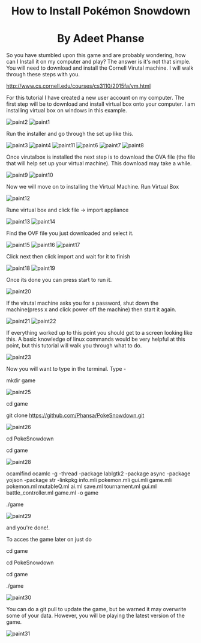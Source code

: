 <center> <h1>How to Install Pokémon Snowdown </h1> </center>
<center> <h1>By Adeet Phanse</h1> </center>
So you have stumbled upon this game and are probably wondering, how can I Install it on my computer and play? The answer is it's not that simple. You will need to download and install the Cornell Virutal machine. I will walk through these steps with you.

http://www.cs.cornell.edu/courses/cs3110/2015fa/vm.html

For this tutorial I have created a new user account on my computer. The first step will be to download and install virtual box onto your computer. I am installing virtual box on windows in this example.

![paint2](https://github.com/Phansa/PokeSnowdown/blob/master/Documentation/How-To-Install-Game-Images/paint2.png)
![paint1](https://github.com/Phansa/PokeSnowdown/blob/master/Documentation/How-To-Install-Game-Images/paint1.png)

Run the installer and go through the set up like this.

![paint3](https://github.com/Phansa/PokeSnowdown/blob/master/Documentation/How-To-Install-Game-Images/paint3.png)
![paint4](https://github.com/Phansa/PokeSnowdown/blob/master/Documentation/How-To-Install-Game-Images/paint4.png)
![paint11](https://github.com/Phansa/PokeSnowdown/blob/master/Documentation/How-To-Install-Game-Images/paint11.png)
![paint6](https://github.com/Phansa/PokeSnowdown/blob/master/Documentation/How-To-Install-Game-Images/paint6.png)
![paint7](https://github.com/Phansa/PokeSnowdown/blob/master/Documentation/How-To-Install-Game-Images/paint7.png)
![paint8](https://github.com/Phansa/PokeSnowdown/blob/master/Documentation/How-To-Install-Game-Images/paint8.png)

Once virutalbox is installed the next step is to download the OVA file (the file that will help set up your virtual machine). This download may take a while.

![paint9](https://github.com/Phansa/PokeSnowdown/blob/master/Documentation/How-To-Install-Game-Images/paint9.png)
![paint10](https://github.com/Phansa/PokeSnowdown/blob/master/Documentation/How-To-Install-Game-Images/paint10.png)

Now we will move on to installing the Virtual Machine. Run Virtual Box

![paint12](https://github.com/Phansa/PokeSnowdown/blob/master/Documentation/How-To-Install-Game-Images/paint12.png)

Rune virtual box and click file -> import appliance

![paint13](https://github.com/Phansa/PokeSnowdown/blob/master/Documentation/How-To-Install-Game-Images/paint13.png)
![paint14](https://github.com/Phansa/PokeSnowdown/blob/master/Documentation/How-To-Install-Game-Images/paint14.png)

Find the OVF file you just downloaded and select it.

![paint15](https://github.com/Phansa/PokeSnowdown/blob/master/Documentation/How-To-Install-Game-Images/paint15.png)
![paint16](https://github.com/Phansa/PokeSnowdown/blob/master/Documentation/How-To-Install-Game-Images/paint16.png)
![paint17](https://github.com/Phansa/PokeSnowdown/blob/master/Documentation/How-To-Install-Game-Images/paint17.png)

Click next then click import and wait for it to finish

![paint18](https://github.com/Phansa/PokeSnowdown/blob/master/Documentation/How-To-Install-Game-Images/paint18.png)
![paint19](https://github.com/Phansa/PokeSnowdown/blob/master/Documentation/How-To-Install-Game-Images/paint19.png)

Once its done you can press start to run it.

![paint20](https://github.com/Phansa/PokeSnowdown/blob/master/Documentation/How-To-Install-Game-Images/paint20.png)

If the virutal machine asks you for a password, shut down the machine(press x and click power off the machine) then start it again.

![paint21](https://github.com/Phansa/PokeSnowdown/blob/master/Documentation/How-To-Install-Game-Images/paint21.png)
![paint22](https://github.com/Phansa/PokeSnowdown/blob/master/Documentation/How-To-Install-Game-Images/paint22.png)

If everything worked up to this point you should get to a screen looking like this. A basic knowledge of linux commands would be very helpful at this point, but this tutorial will walk you through what to do. 

![paint23](https://github.com/Phansa/PokeSnowdown/blob/master/Documentation/How-To-Install-Game-Images/paint23.png)

Now you will want to type in the terminal. Type -

mkdir game 

![paint25](https://github.com/Phansa/PokeSnowdown/blob/master/Documentation/How-To-Install-Game-Images/paint25.png)

cd game

git clone https://github.com/Phansa/PokeSnowdown.git

![paint26](https://github.com/Phansa/PokeSnowdown/blob/master/Documentation/How-To-Install-Game-Images/paint26.png)

cd PokeSnowdown

cd game

![paint28](https://github.com/Phansa/PokeSnowdown/blob/master/Documentation/How-To-Install-Game-Images/paint28.png)

ocamlfind ocamlc -g -thread -package lablgtk2 -package async -package yojson -package str -linkpkg info.mli pokemon.mli gui.mli game.mli pokemon.ml mutableQ.ml ai.ml save.ml tournament.ml gui.ml battle_controller.ml game.ml -o game

./game 

![paint29](https://github.com/Phansa/PokeSnowdown/blob/master/Documentation/How-To-Install-Game-Images/paint29.png)

and you're done!.

To acces the game later on just do

cd game

cd PokeSnowdown

cd game

./game

![paint30](https://github.com/Phansa/PokeSnowdown/blob/master/Documentation/How-To-Install-Game-Images/paint30.png)


You can do a git pull to update the game, but be warned it may overwrite some of your data. However, you will be playing the latest version of the game. 

![paint31](https://github.com/Phansa/PokeSnowdown/blob/master/Documentation/How-To-Install-Game-Images/paint31.png)
